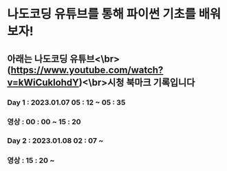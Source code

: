 # 나도코딩 유튜브를 통해 파이썬 기초를 배워보자!

## 아래는 나도코딩 유튜브<\br>(https://www.youtube.com/watch?v=kWiCuklohdY)<\br>시청 북마크 기록입니다

### Day 1 : 2023.01.07 05 : 12 ~ 05 : 35
### 영상 : 00 : 00 ~ 15 : 20

### Day 2 : 2023.01.08 02 : 07 ~ 
### 영상 : 15 : 20 ~  
